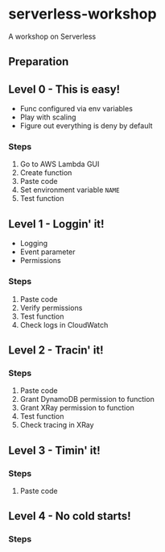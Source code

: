 # serverless-workshop

A workshop on Serverless

## Preparation

## Level 0 - This is easy!

- Func configured via env variables
- Play with scaling
- Figure out everything is deny by default

### Steps

1. Go to AWS Lambda GUI
1. Create function
1. Paste code
1. Set environment variable `NAME`
1. Test function

## Level 1 - Loggin' it!

- Logging
- Event parameter
- Permissions

### Steps

1. Paste code
1. Verify permissions
1. Test function
1. Check logs in CloudWatch

## Level 2 - Tracin' it!

### Steps

1. Paste code
1. Grant DynamoDB permission to function
1. Grant XRay permission to function
1. Test function
1. Check tracing in XRay

## Level 3 - Timin' it!

### Steps

1. Paste code

## Level 4 - No cold starts!

### Steps
